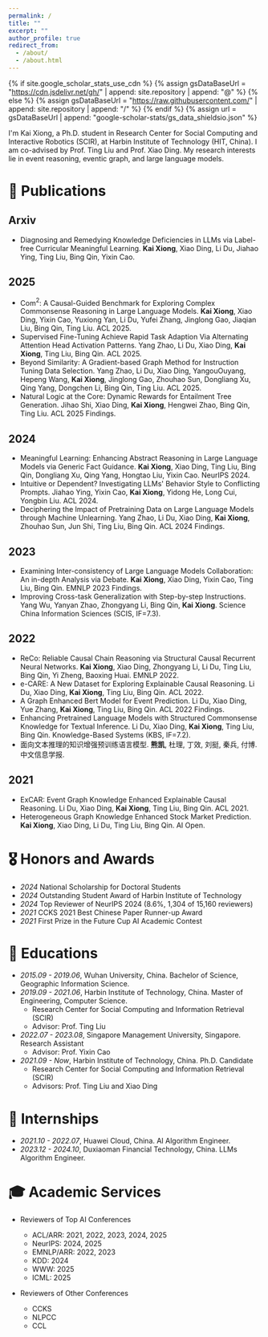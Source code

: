 ```yaml
---
permalink: /
title: ""
excerpt: ""
author_profile: true
redirect_from: 
  - /about/
  - /about.html
---
```


{% if site.google_scholar_stats_use_cdn %}
{% assign gsDataBaseUrl = "https://cdn.jsdelivr.net/gh/" | append: site.repository | append: "@" %}
{% else %}
{% assign gsDataBaseUrl = "https://raw.githubusercontent.com/" | append: site.repository | append: "/" %}
{% endif %}
{% assign url = gsDataBaseUrl | append: "google-scholar-stats/gs_data_shieldsio.json" %}

<span class='anchor' id='about-me'></span>

I'm Kai Xiong, a Ph.D. student in Research Center for Social Computing and Interactive Robotics (SCIR), at Harbin Institute of Technology (HIT, China). I am co-advised by Prof. Ting Liu and Prof. Xiao Ding. My research interests lie in event reasoning, eventic graph, and large language models.


<!-- # 🔥 News
- *2025.05*: &nbsp;🎉🎉 Three/One papers are accepted by ACL 2025 conference/findings, respectively. 
- *2024.09*: &nbsp;🎉🎉 One paper is accepted by NeurIPS 2024 poster.
- *2024.05*: &nbsp;🎉🎉 One/One papers are accepted by ACL 2024 conference/findings, respectively. -->

# 📝 Publications 

## Arxiv
- Diagnosing and Remedying Knowledge Deficiencies in LLMs via Label-free Curricular Meaningful Learning. **Kai Xiong**, Xiao Ding, Li Du, Jiahao Ying, Ting Liu, Bing Qin, Yixin Cao.

## 2025
- Com$^2$: A Causal-Guided Benchmark for Exploring Complex Commonsense Reasoning in Large Language Models. **Kai Xiong**, Xiao Ding, Yixin Cao, Yuxiong Yan, Li Du, Yufei Zhang, Jinglong Gao, Jiaqian Liu, Bing Qin, Ting Liu. ACL 2025.
- Supervised Fine-Tuning Achieve Rapid Task Adaption Via Alternating Attention Head Activation Patterns. Yang Zhao, Li Du, Xiao Ding, **Kai Xiong**, Ting Liu, Bing Qin. ACL 2025.
- Beyond Similarity: A Gradient-based Graph Method for Instruction Tuning Data Selection. Yang Zhao, Li Du, Xiao Ding, YangouOuyang, Hepeng Wang, **Kai Xiong**, Jinglong Gao, Zhouhao Sun, Dongliang Xu, Qing Yang, Dongchen Li, Bing Qin, Ting Liu. ACL 2025.
- Natural Logic at the Core: Dynamic Rewards for Entailment Tree Generation. Jihao Shi, Xiao Ding, **Kai Xiong**, Hengwei Zhao, Bing Qin, Ting Liu. ACL 2025 Findings.

## 2024
- Meaningful Learning: Enhancing Abstract Reasoning in Large Language Models via Generic Fact Guidance. **Kai Xiong**, Xiao Ding, Ting Liu, Bing Qin, Dongliang Xu, Qing Yang, Hongtao Liu, Yixin Cao. NeurIPS 2024.
- Intuitive or Dependent? Investigating LLMs' Behavior Style to Conflicting Prompts. Jiahao Ying, Yixin Cao, **Kai Xiong**, Yidong He, Long Cui, Yongbin Liu. ACL 2024.
- Deciphering the lmpact of Pretraining Data on Large Language Models through Machine Unlearning. Yang Zhao, Li Du, Xiao Ding, **Kai Xiong**, Zhouhao Sun, Jun Shi, Ting Liu, Bing Qin. ACL 2024 Findings.

## 2023
- Examining Inter-consistency of Large Language Models Collaboration: An in-depth Analysis via Debate. **Kai Xiong**, Xiao Ding, Yixin Cao, Ting Liu, Bing Qin. EMNLP 2023 Findings.
- Improving Cross-task Generalization with Step-by-step Instructions. Yang Wu, Yanyan Zhao, Zhongyang Li, Bing Qin, **Kai Xiong**. Science China Information Sciences (SCIS, IF=7.3).

## 2022
- ReCo: Reliable Causal Chain Reasoning via Structural Causal Recurrent Neural Networks. **Kai Xiong**, Xiao Ding, Zhongyang Li, Li Du, Ting Liu, Bing Qin, Yi Zheng, Baoxing Huai. EMNLP 2022.
- e-CARE: A New Dataset for Exploring Explainable Causal Reasoning. Li Du, Xiao Ding, **Kai Xiong**, Ting Liu, Bing Qin. ACL 2022.
- A Graph Enhanced Bert Model for Event Prediction. Li Du, Xiao Ding, Yue Zhang, **Kai Xiong**, Ting Liu, Bing Qin. ACL 2022 Findings.
- Enhancing Pretrained Language Models with Structured Commonsense Knowledge for Textual Inference. Li Du, Xiao Ding, **Kai Xiong**, Ting Liu, Bing Qin. Knowledge-Based Systems (KBS, IF=7.2).
- 面向文本推理的知识增强预训练语言模型. **熊凯**, 杜理, 丁效, 刘挺, 秦兵, 付博. 中文信息学报.

## 2021
- ExCAR: Event Graph Knowledge Enhanced Explainable Causal Reasoning. Li Du, Xiao Ding, **Kai Xiong**, Ting Liu, Bing Qin. ACL 2021.
- Heterogeneous Graph Knowledge Enhanced Stock Market Prediction. **Kai Xiong**, Xiao Ding, Li Du, Ting Liu, Bing Qin. AI Open.

# 🎖 Honors and Awards
- *2024* National Scholarship for Doctoral Students
- *2024* Outstanding Student Award of Harbin Institute of Technology
- *2024* Top Reviewer of NeurIPS 2024 (8.6%, 1,304 of 15,160 reviewers)
- *2021* CCKS 2021 Best Chinese Paper Runner-up Award
- *2021* First Prize in the Future Cup AI Academic Contest

# 📖 Educations
- *2015.09 - 2019.06*, Wuhan University, China. Bachelor of Science, Geographic Information Science. 
- *2019.09 - 2021.06*, Harbin Institute of Technology, China. Master of Engineering, Computer Science.
  - Research Center for Social Computing and Information Retrieval (SCIR)
  - Advisor: Prof. Ting Liu
- *2022.07 - 2023.08*, Singapore Management University, Singapore. Research Assistant
  - Advisor: Prof. Yixin Cao
- *2021.09 - Now*, Harbin Institute of Technology, China. Ph.D. Candidate
  - Research Center for Social Computing and Information Retrieval (SCIR)
  - Advisors: Prof. Ting Liu and Xiao Ding

# 💼 Internships
- *2021.10 - 2022.07*, Huawei Cloud, China. AI Algorithm Engineer.
- *2023.12 - 2024.10*, Duxiaoman Financial Technology, China. LLMs Algorithm Engineer.

<!-- # 💬 Invited Talks
- *2021.06*, Lorem ipsum dolor sit amet, consectetur adipiscing elit. Vivamus ornare aliquet ipsum, ac tempus justo dapibus sit amet. 
- *2021.03*, Lorem ipsum dolor sit amet, consectetur adipiscing elit. Vivamus ornare aliquet ipsum, ac tempus justo dapibus sit amet.  \| [\[video\]](https://github.com/) -->

# 🎓 Academic Services
- Reviewers of Top AI Conferences
  - ACL/ARR: 2021, 2022, 2023, 2024, 2025
  - NeurIPS: 2024, 2025
  - EMNLP/ARR: 2022, 2023
  - KDD: 2024
  - WWW: 2025
  - ICML: 2025

- Reviewers of Other Conferences
  - CCKS
  - NLPCC
  - CCL

